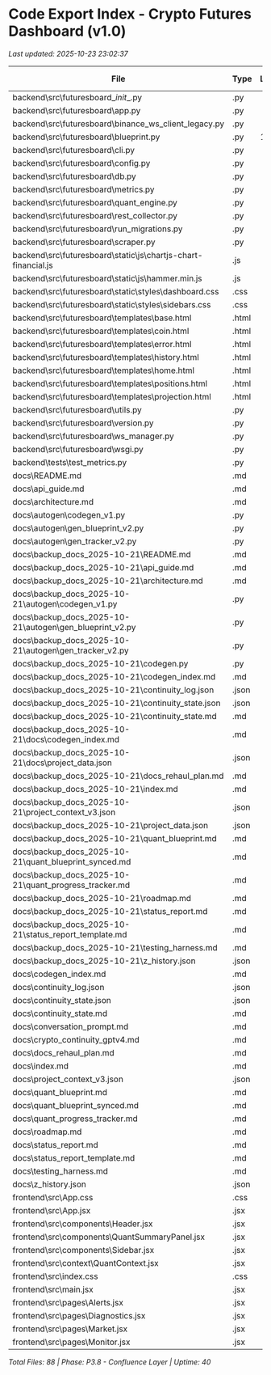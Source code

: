 # Code Export Index - Crypto Futures Dashboard (v1.0)

_Last updated: 2025-10-23 23:02:37_

| File | Type | Lines | Size (KB) | Path |
|------|------|-------:|---------:|------|
| backend\src\futuresboard\__init__.py | .py | 33 | 1.1 | backend\src\futuresboard\__init__.py |
| backend\src\futuresboard\app.py | .py | 598 | 24.3 | backend\src\futuresboard\app.py |
| backend\src\futuresboard\binance_ws_client_legacy.py | .py | 122 | 4.7 | backend\src\futuresboard\binance_ws_client_legacy.py |
| backend\src\futuresboard\blueprint.py | .py | 1426 | 50.2 | backend\src\futuresboard\blueprint.py |
| backend\src\futuresboard\cli.py | .py | 111 | 3.8 | backend\src\futuresboard\cli.py |
| backend\src\futuresboard\config.py | .py | 273 | 9.0 | backend\src\futuresboard\config.py |
| backend\src\futuresboard\db.py | .py | 862 | 34.2 | backend\src\futuresboard\db.py |
| backend\src\futuresboard\metrics.py | .py | 251 | 10.1 | backend\src\futuresboard\metrics.py |
| backend\src\futuresboard\quant_engine.py | .py | 880 | 37.7 | backend\src\futuresboard\quant_engine.py |
| backend\src\futuresboard\rest_collector.py | .py | 233 | 10.3 | backend\src\futuresboard\rest_collector.py |
| backend\src\futuresboard\run_migrations.py | .py | 138 | 4.6 | backend\src\futuresboard\run_migrations.py |
| backend\src\futuresboard\scraper.py | .py | 103 | 4.0 | backend\src\futuresboard\scraper.py |
| backend\src\futuresboard\static\js\chartjs-chart-financial.js | .js | 522 | 14.6 | backend\src\futuresboard\static\js\chartjs-chart-financial.js |
| backend\src\futuresboard\static\js\hammer.min.js | .js | 7 | 20.3 | backend\src\futuresboard\static\js\hammer.min.js |
| backend\src\futuresboard\static\styles\dashboard.css | .css | 100 | 1.6 | backend\src\futuresboard\static\styles\dashboard.css |
| backend\src\futuresboard\static\styles\sidebars.css | .css | 89 | 1.9 | backend\src\futuresboard\static\styles\sidebars.css |
| backend\src\futuresboard\templates\base.html | .html | 141 | 10.5 | backend\src\futuresboard\templates\base.html |
| backend\src\futuresboard\templates\coin.html | .html | 707 | 30.7 | backend\src\futuresboard\templates\coin.html |
| backend\src\futuresboard\templates\error.html | .html | 10 | 0.4 | backend\src\futuresboard\templates\error.html |
| backend\src\futuresboard\templates\history.html | .html | 87 | 3.6 | backend\src\futuresboard\templates\history.html |
| backend\src\futuresboard\templates\home.html | .html | 300 | 9.4 | backend\src\futuresboard\templates\home.html |
| backend\src\futuresboard\templates\positions.html | .html | 84 | 4.5 | backend\src\futuresboard\templates\positions.html |
| backend\src\futuresboard\templates\projection.html | .html | 135 | 5.0 | backend\src\futuresboard\templates\projection.html |
| backend\src\futuresboard\utils.py | .py | 62 | 2.8 | backend\src\futuresboard\utils.py |
| backend\src\futuresboard\version.py | .py | 3 | 0.1 | backend\src\futuresboard\version.py |
| backend\src\futuresboard\ws_manager.py | .py | 227 | 8.7 | backend\src\futuresboard\ws_manager.py |
| backend\src\futuresboard\wsgi.py | .py | 6 | 0.1 | backend\src\futuresboard\wsgi.py |
| backend\tests\test_metrics.py | .py | 11 | 0.4 | backend\tests\test_metrics.py |
| docs\README.md | .md | 71 | 2.4 | docs\README.md |
| docs\api_guide.md | .md | 20 | 1.2 | docs\api_guide.md |
| docs\architecture.md | .md | 118 | 7.7 | docs\architecture.md |
| docs\autogen\codegen_v1.py | .py | 173 | 5.9 | docs\autogen\codegen_v1.py |
| docs\autogen\gen_blueprint_v2.py | .py | 82 | 2.8 | docs\autogen\gen_blueprint_v2.py |
| docs\autogen\gen_tracker_v2.py | .py | 114 | 4.2 | docs\autogen\gen_tracker_v2.py |
| docs\backup_docs_2025-10-21\README.md | .md | 71 | 2.4 | docs\backup_docs_2025-10-21\README.md |
| docs\backup_docs_2025-10-21\api_guide.md | .md | 20 | 1.2 | docs\backup_docs_2025-10-21\api_guide.md |
| docs\backup_docs_2025-10-21\architecture.md | .md | 116 | 25.9 | docs\backup_docs_2025-10-21\architecture.md |
| docs\backup_docs_2025-10-21\autogen\codegen_v1.py | .py | 173 | 5.9 | docs\backup_docs_2025-10-21\autogen\codegen_v1.py |
| docs\backup_docs_2025-10-21\autogen\gen_blueprint_v2.py | .py | 82 | 2.8 | docs\backup_docs_2025-10-21\autogen\gen_blueprint_v2.py |
| docs\backup_docs_2025-10-21\autogen\gen_tracker_v2.py | .py | 114 | 4.2 | docs\backup_docs_2025-10-21\autogen\gen_tracker_v2.py |
| docs\backup_docs_2025-10-21\codegen.py | .py | 92 | 3.2 | docs\backup_docs_2025-10-21\codegen.py |
| docs\backup_docs_2025-10-21\codegen_index.md | .md | 92 | 8.4 | docs\backup_docs_2025-10-21\codegen_index.md |
| docs\backup_docs_2025-10-21\continuity_log.json | .json | 269 | 10.7 | docs\backup_docs_2025-10-21\continuity_log.json |
| docs\backup_docs_2025-10-21\continuity_state.json | .json | 22 | 0.9 | docs\backup_docs_2025-10-21\continuity_state.json |
| docs\backup_docs_2025-10-21\continuity_state.md | .md | 36 | 1.7 | docs\backup_docs_2025-10-21\continuity_state.md |
| docs\backup_docs_2025-10-21\docs\codegen_index.md | .md | 10 | 0.4 | docs\backup_docs_2025-10-21\docs\codegen_index.md |
| docs\backup_docs_2025-10-21\docs\project_data.json | .json | 35 | 3.3 | docs\backup_docs_2025-10-21\docs\project_data.json |
| docs\backup_docs_2025-10-21\docs_rehaul_plan.md | .md | 140 | 5.9 | docs\backup_docs_2025-10-21\docs_rehaul_plan.md |
| docs\backup_docs_2025-10-21\index.md | .md | 39 | 1.6 | docs\backup_docs_2025-10-21\index.md |
| docs\backup_docs_2025-10-21\project_context_v3.json | .json | 14 | 0.5 | docs\backup_docs_2025-10-21\project_context_v3.json |
| docs\backup_docs_2025-10-21\project_data.json | .json | 691 | 598.3 | docs\backup_docs_2025-10-21\project_data.json |
| docs\backup_docs_2025-10-21\quant_blueprint.md | .md | 93 | 7.1 | docs\backup_docs_2025-10-21\quant_blueprint.md |
| docs\backup_docs_2025-10-21\quant_blueprint_synced.md | .md | 9 | 0.3 | docs\backup_docs_2025-10-21\quant_blueprint_synced.md |
| docs\backup_docs_2025-10-21\quant_progress_tracker.md | .md | 134 | 8.6 | docs\backup_docs_2025-10-21\quant_progress_tracker.md |
| docs\backup_docs_2025-10-21\roadmap.md | .md | 43 | 6.0 | docs\backup_docs_2025-10-21\roadmap.md |
| docs\backup_docs_2025-10-21\status_report.md | .md | 103 | 2.6 | docs\backup_docs_2025-10-21\status_report.md |
| docs\backup_docs_2025-10-21\status_report_template.md | .md | 100 | 2.5 | docs\backup_docs_2025-10-21\status_report_template.md |
| docs\backup_docs_2025-10-21\testing_harness.md | .md | 21 | 1.3 | docs\backup_docs_2025-10-21\testing_harness.md |
| docs\backup_docs_2025-10-21\z_history.json | .json | 1 | 0.1 | docs\backup_docs_2025-10-21\z_history.json |
| docs\codegen_index.md | .md | 97 | 8.9 | docs\codegen_index.md |
| docs\continuity_log.json | .json | 468 | 19.0 | docs\continuity_log.json |
| docs\continuity_state.json | .json | 25 | 1.0 | docs\continuity_state.json |
| docs\continuity_state.md | .md | 39 | 1.8 | docs\continuity_state.md |
| docs\conversation_prompt.md | .md | 152 | 3.1 | docs\conversation_prompt.md |
| docs\crypto_continuity_gptv4.md | .md | 205 | 6.4 | docs\crypto_continuity_gptv4.md |
| docs\docs_rehaul_plan.md | .md | 140 | 5.9 | docs\docs_rehaul_plan.md |
| docs\index.md | .md | 39 | 1.6 | docs\index.md |
| docs\project_context_v3.json | .json | 14 | 0.4 | docs\project_context_v3.json |
| docs\quant_blueprint.md | .md | 93 | 7.1 | docs\quant_blueprint.md |
| docs\quant_blueprint_synced.md | .md | 9 | 0.3 | docs\quant_blueprint_synced.md |
| docs\quant_progress_tracker.md | .md | 137 | 8.8 | docs\quant_progress_tracker.md |
| docs\roadmap.md | .md | 43 | 6.0 | docs\roadmap.md |
| docs\status_report.md | .md | 103 | 2.6 | docs\status_report.md |
| docs\status_report_template.md | .md | 100 | 2.5 | docs\status_report_template.md |
| docs\testing_harness.md | .md | 21 | 1.3 | docs\testing_harness.md |
| docs\z_history.json | .json | 1 | 0.2 | docs\z_history.json |
| frontend\src\App.css | .css | 42 | 0.6 | frontend\src\App.css |
| frontend\src\App.jsx | .jsx | 43 | 1.5 | frontend\src\App.jsx |
| frontend\src\components\Header.jsx | .jsx | 51 | 2.0 | frontend\src\components\Header.jsx |
| frontend\src\components\QuantSummaryPanel.jsx | .jsx | 91 | 2.8 | frontend\src\components\QuantSummaryPanel.jsx |
| frontend\src\components\Sidebar.jsx | .jsx | 30 | 1.0 | frontend\src\components\Sidebar.jsx |
| frontend\src\context\QuantContext.jsx | .jsx | 152 | 5.0 | frontend\src\context\QuantContext.jsx |
| frontend\src\index.css | .css | 13 | 0.2 | frontend\src\index.css |
| frontend\src\main.jsx | .jsx | 10 | 0.2 | frontend\src\main.jsx |
| frontend\src\pages\Alerts.jsx | .jsx | 26 | 0.9 | frontend\src\pages\Alerts.jsx |
| frontend\src\pages\Diagnostics.jsx | .jsx | 28 | 0.9 | frontend\src\pages\Diagnostics.jsx |
| frontend\src\pages\Market.jsx | .jsx | 42 | 1.6 | frontend\src\pages\Market.jsx |
| frontend\src\pages\Monitor.jsx | .jsx | 51 | 1.9 | frontend\src\pages\Monitor.jsx |

_Total Files: 88 | Phase: P3.8 - Confluence Layer | Uptime: 40_